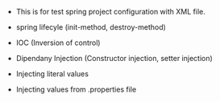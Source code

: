 - This is for test spring project configuration with XML file.

- spring lifecyle (init-method, destroy-method)
- IOC (Inversion of control)
- Dipendany Injection (Constructor injection, setter injection)
- Injecting literal values
- Injecting values from .properties file